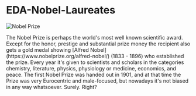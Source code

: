 # EDA-Nobel-Laureates
![Nobel Prize](https://thumbor.forbes.com/thumbor/960x0/https%3A%2F%2Fblogs-images.forbes.com%2Fstartswithabang%2Ffiles%2F2017%2F12%2FNobelPrize1.jpg)
<p>The Nobel Prize is perhaps the world's most well known scientific award. Except for the honor, prestige and substantial prize money the recipient also gets a gold medal showing [Alfred Nobel](https://www.nobelprize.org/alfred-nobel/) (1833 - 1896) who established the prize. Every year it's given to scientists and scholars in the categories chemistry, literature, physics, physiology or medicine, economics, and peace. The first Nobel Prize was handed out in 1901, and at that time the Prize was very Eurocentric and male-focused, but nowadays it's not biased in any way whatsoever. Surely. Right? </p>
